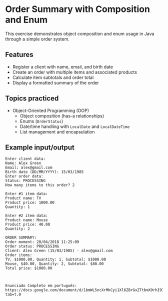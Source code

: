 # Order Summary with Composition and Enum

This exercise demonstrates object composition and enum usage in Java through a simple order system.

## Features

- Register a client with name, email, and birth date
- Create an order with multiple items and associated products
- Calculate item subtotals and order total
- Display a formatted summary of the order

## Topics practiced

- Object-Oriented Programming (OOP)
    - Object composition (has-a relationships)
    - Enums (`OrderStatus`)
    - Date/time handling with `LocalDate` and `LocalDateTime`
    - List management and encapsulation

## Example input/output

```text
Enter client data:
Name: Alex Green
Email: alex@gmail.com
Birth date (DD/MM/YYYY): 15/03/1985
Enter order data:
Status: PROCESSING
How many items to this order? 2

Enter #1 item data:
Product name: TV
Product price: 1000.00
Quantity: 1

Enter #2 item data:
Product name: Mouse
Product price: 40.00
Quantity: 2

ORDER SUMMARY:
Order moment: 20/04/2018 11:25:09
Order status: PROCESSING
Client: Alex Green (15/03/1985) - alex@gmail.com
Order items:
TV, $1000.00, Quantity: 1, Subtotal: $1000.00
Mouse, $40.00, Quantity: 2, Subtotal: $80.00
Total price: $1080.00



Enunciado Completo em português: https://docs.google.com/document/d/1bmWL5ncXrMkCyi1Xl6ZBrGxZTtbmX9rhI9IsOEnf3zw/edit?tab=t.0